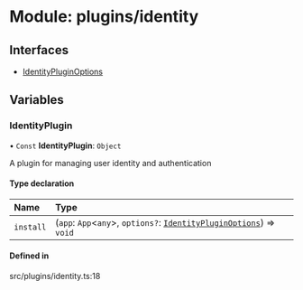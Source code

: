# Module: plugins/identity

## Interfaces

- [IdentityPluginOptions](../interfaces/plugins_identity.IdentityPluginOptions.md)

## Variables

### <a id="identityplugin" name="identityplugin"></a> IdentityPlugin

• `Const` **IdentityPlugin**: `Object`

A plugin for managing user identity and authentication

#### Type declaration

| Name | Type |
| :------ | :------ |
| `install` | (`app`: `App`\<`any`\>, `options?`: [`IdentityPluginOptions`](../interfaces/plugins_identity.IdentityPluginOptions.md)) => `void` |

#### Defined in

src/plugins/identity.ts:18
